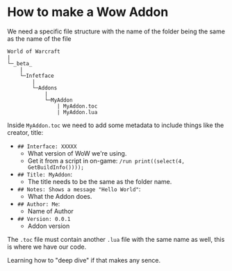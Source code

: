 # How to make a Wow Addon

We need a specific file structure with the name of the folder being the same as the name of the file

```
World of Warcraft
|   
└─_beta_
	|
	└─Infetface
		|
		└─Addons
			| 
			└─MyAddon
				| MyAddon.toc
				| MyAddon.lua

```

Inside `MyAddon.toc` we need to add some metadata to include things like the creator, title:
- `## Interface: XXXXX` 
	- What version of WoW we're using. 
	- Get it from a script in on-game: `/run print((select(4, GetBuildInfo())));`
- `## Title: MyAddon`: 
	- The title needs to be the same as the folder name.
- `## Notes: Shows a message "Hello World"`: 
	- What the Addon does.
- `## Author: Me`:
	- Name of Author
- `## Version: 0.0.1`
	- Addon version


The `.toc` file must contain another `.lua` file with the same name as well, this is where we have our code.

Learning how to "deep dive" if that makes any sence. 
